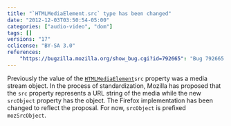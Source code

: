 ```yaml
---
title: "`HTMLMediaElement.src` type has been changed"
date: "2012-12-03T03:50:54-05:00"
categories: ["audio-video", "dom"]
tags: []
versions: "17"
cclicense: "BY-SA 3.0"
references:
    "https://bugzilla.mozilla.org/show_bug.cgi?id=792665": "Bug 792665 – Separate HTMLMediaElement.src from HTMLMediaElement.srcObject"
---
```

Previously the value of the [`HTMLMediaElement`](https://developer.mozilla.org/en-US/docs/Web/API/HTMLMediaElement)`src` property was a media stream object. In the process of standardization, Mozilla has proposed that the `src` property represents a URL string of the media while the new `srcObject` property has the object. The Firefox implementation has been changed to reflect the proposal. For now, `srcObject` is prefixed `mozSrcObject`.
